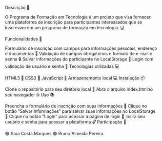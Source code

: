 Descrição 📝
 
 O Programa de Formação em Tecnologia é um projeto que visa fornecer uma plataforma de inscrição para participantes interessados ​​que se inscrevam em um programa de formação em tecnologia. 💻
 
 Funcionalidades 🎯
 
 Formulário de inscrição com campos para informações pessoais, endereço e documentos 📝
 Validação de campos obrigatórios e formato de e-mail e senha 🔒
 Salvar informações do participante no LocalStorage 💾
 Login com validação de usuário e senha 🔑
 Tecnologias utilizadas 💻
 
 HTML5 📄
 CSS3 🎨
 JavaScript 🤖
 Armazenamento local 💻
 Instalação 📦
 
 Clone o repositório para seu diretório local 📁
 Abra o arquivo index.htmlno seu navegador 🌐
 Uso 📚
 
 Preencha o formulário de inscrição com suas informações 📝
 Clique no botão "Salvar Informações" para salvar suas informações no LocalStorage 💾
 Clique no botão "Login" para acessar a página de login 🔑
 Insira seu usuário e senha para acessar a plataforma 🔓
 Participação 🤝
 
 🟢 Sara Costa Marques
 🟢 Bruno Almeida Pereira
